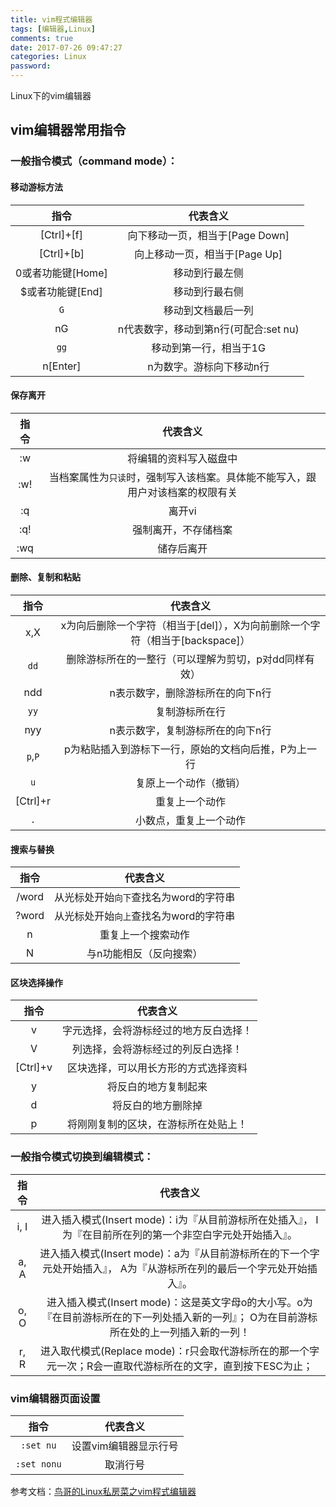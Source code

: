 ```yaml
---
title: vim程式编辑器
tags: [编辑器,Linux]
comments: true
date: 2017-07-26 09:47:27
categories: Linux
password:
---
```

Linux下的vim编辑器
<!-- more -->

## vim编辑器常用指令

###  一般指令模式（command mode）：
####  移动游标方法
|指令|代表含义|
|:--:|:--:|
|[Ctrl]+[f]|向下移动一页，相当于[Page Down]|
|[Ctrl]+[b]|向上移动一页，相当于[Page Up]|
|0或者功能键[Home]|移动到行最左侧|
|$或者功能键[End]|移动到行最右侧|
|`G`|移动到文档最后一列|
|nG|n代表数字，移动到第n行(可配合:set nu)|
|`gg`|移动到第一行，相当于1G|
|n[Enter]|n为数字。游标向下移动n行|

####  保存离开

|指令|代表含义|
|:--:|:--:|
|:w|将编辑的资料写入磁盘中|
|:w!|当档案属性为`只读`时，强制写入该档案。具体能不能写入，跟用户对该档案的权限有关|
|:q|离开vi|
|:q!|强制离开，不存储档案|
|:wq|储存后离开|

#### 删除、复制和粘贴

|指令|代表含义|
|:--:|:--:|
|x,X|x为向后删除一个字符（相当于[del]），X为向前删除一个字符（相当于[backspace]）|
|`dd`|删除游标所在的一整行（可以理解为剪切，p对dd同样有效）|
|ndd|n表示数字，删除游标所在的向下n行|
|`yy`|复制游标所在行|
|nyy|n表示数字，复制游标所在的向下n行|
|`p`,`P`|p为粘贴插入到游标下一行，原始的文档向后推，P为上一行|
|`u`|复原上一个动作（撤销）|
|[Ctrl]+r|重复上一个动作|
|`.`|小数点，重复上一个动作|

#### 搜索与替换

| 指令  |                代表含义                |
| :---: | :------------------------------------: |
| /word | 从光标处开始`向下`查找名为word的字符串 |
| ?word | 从光标处开始`向上`查找名为word的字符串 |
|   n   |           重复上一个搜索动作           |
|   N   |        与n功能相反（反向搜索）         |

#### 区块选择操作

|指令|代表含义|
|:--:|:--:|
|v|字元选择，会将游标经过的地方反白选择！|
|V|列选择，会将游标经过的列反白选择！|
|[Ctrl]+v|区块选择，可以用长方形的方式选择资料|
|y|将反白的地方复制起来|
|d|将反白的地方删除掉|
|p|将刚刚复制的区块，在游标所在处贴上！|

### 一般指令模式切换到编辑模式：

|指令|代表含义|
|:--:|:--:|
|i, I|进入插入模式(Insert mode)：i为『从目前游标所在处插入』， I为『在目前所在列的第一个非空白字元处开始插入』。|
|a, A|进入插入模式(Insert mode)：a为『从目前游标所在的下一个字元处开始插入』， A为『从游标所在列的最后一个字元处开始插入』。|
|o, O|进入插入模式(Insert mode)：这是英文字母o的大小写。o为『在目前游标所在的下一列处插入新的一列』； O为在目前游标所在处的上一列插入新的一列！|
|r, R|进入取代模式(Replace mode)：r只会取代游标所在的那一个字元一次；R会一直取代游标所在的文字，直到按下ESC为止；|

### vim编辑器页面设置
|指令|代表含义|
|:--:|:--:|
|`:set nu`|设置vim编辑器显示行号|
|`:set nonu`|取消行号|

参考文档：[鸟哥的Linux私房菜之vim程式编辑器](http://linux.vbird.org/linux_basic/0310vi.php)
